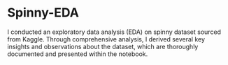 # Spinny-EDA
I conducted an exploratory data analysis (EDA) on spinny dataset sourced from Kaggle. Through comprehensive analysis, I derived several key insights and observations about the dataset, which are thoroughly documented and presented within the notebook. 
